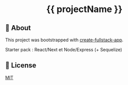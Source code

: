 <h1 align="center">{{ projectName }}</h1>

## 📜 About

This project was bootstrapped with [create-fullstack-app](https://github.com/Divlo/create-fullstack-app).

Starter pack : React/Next et Node/Express (+ Sequelize)

## 📄 License

[MIT](./LICENSE)